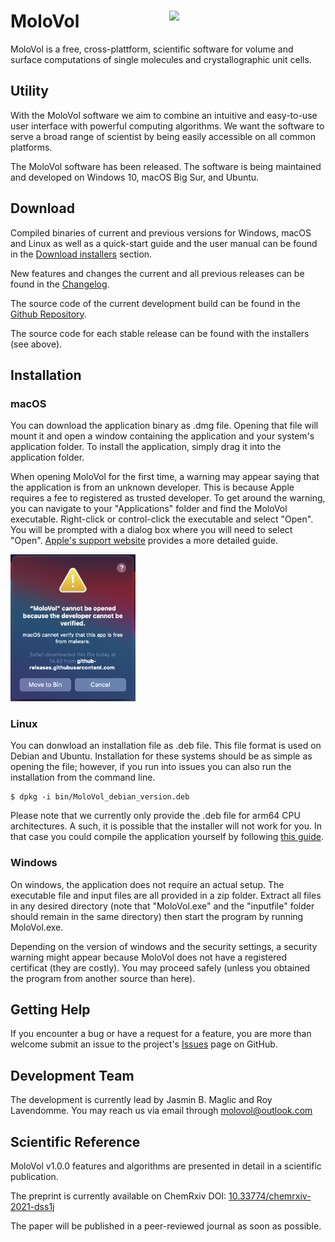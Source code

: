 # MoloVol<img src="https://user-images.githubusercontent.com/65410083/99060370-3a6ab980-25a0-11eb-8f39-92e7af993223.png" width="250" ALIGN="right">

MoloVol is a free, cross-plattform, scientific software for volume and surface computations of single molecules and crystallographic unit cells.

## Utility
With the MoloVol software we aim to combine an intuitive and easy-to-use user interface with powerful computing algorithms. We want the software to serve a broad range of scientist by being easily accessible on all common platforms.

The MoloVol software has been released. The software is being maintained and developed on Windows 10, macOS Big Sur, and Ubuntu.

## Download

Compiled binaries of current and previous versions for Windows, macOS and Linux as well as a quick-start guide and the user manual can be found in the [Download installers](https://github.com/molovol/MoloVol/releases) section.

New features and changes the current and all previous releases can be found in the [Changelog](https://github.com/molovol/MoloVol/blob/master/CHANGELOG.md).

The source code of the current development build can be found in the [Github Repository](https://github.com/molovol/MoloVol).

The source code for each stable release can be found with the installers (see above).

## Installation
### macOS
You can download the application binary as .dmg file. Opening that file will mount it and open a window containing the application and your system's application folder. To install the application, simply drag it into the application folder.

When opening MoloVol for the first time, a warning may appear saying that the application is from an unknown developer. This is because Apple requires a fee to registered as trusted developer. To get around the warning, you can navigate to your "Applications" folder and find the MoloVol executable. Right-click or control-click the executable and select "Open". You will be prompted with a dialog box where you will need to select "Open". [Apple's support website](https://support.apple.com/en-ie/guide/mac-help/mh40616/mac) provides a more detailed guide.

<img src="/docs/assets/images/macOS_error.png" width="200">

### Linux
You can donwload an installation file as .deb file. This file format is used on Debian and Ubuntu. Installation for these systems should be as simple as opening the file; however, if you run into issues you can also run the installation from the command line.
```
$ dpkg -i bin/MoloVol_debian_version.deb 
```

Please note that we currently only provide the .deb file for arm64 CPU architectures. A such, it is possible that the installer will not work for you. In that case you could compile the application yourself by following [this guide](https://github.com/molovol/MoloVol/wiki/Getting-started-on-Linux).
### Windows
On windows, the application does not require an actual setup. The executable file and input files are all provided in a zip folder. Extract all files in any desired directory (note that "MoloVol.exe" and the "inputfile" folder should remain in the same directory) then start the program by running MoloVol.exe.

Depending on the version of windows and the security settings, a security warning might appear because MoloVol does not have a registered certificat (they are costly). You may proceed safely (unless you obtained the program from another source than here).
## Getting Help
If you encounter a bug or have a request for a feature, you are more than welcome submit an issue to the project's [Issues](https://github.com/jmaglic/MoloVol/issues) page on GitHub.

## Development Team
The development is currently lead by Jasmin B. Maglic and Roy Lavendomme. You may reach us via email through [molovol@outlook.com](mailto:molovol@outlook.com)

## Scientific Reference
MoloVol v1.0.0 features and algorithms are presented in detail in a scientific publication. 

The preprint is currently available on ChemRxiv DOI: [10.33774/chemrxiv-2021-dss1j](https://doi.org/10.33774/chemrxiv-2021-dss1j)

The paper will be published in a peer-reviewed journal as soon as possible.
